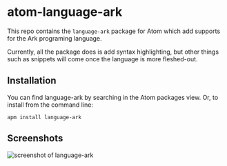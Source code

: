 # atom-language-ark

This repo contains the `language-ark` package for Atom which add supports for the Ark programing language.

Currently, all the package does is add syntax highlighting, but other things such as snippets will come once the language is more fleshed-out.

## Installation
You can find language-ark by searching in the Atom packages view. Or, to install from the command line:
```
apm install language-ark
```

## Screenshots
![screenshot of language-ark](https://i.imgur.com/NiGrxeH.png)
